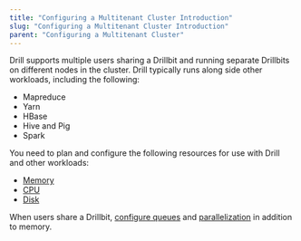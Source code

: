 ```yaml
---
title: "Configuring a Multitenant Cluster Introduction"
slug: "Configuring a Multitenant Cluster Introduction"
parent: "Configuring a Multitenant Cluster"
---
```


Drill supports multiple users sharing a Drillbit and running separate Drillbits on different nodes in the cluster. Drill typically runs along side other workloads, including the following:

* Mapreduce
* Yarn
* HBase
* Hive and Pig
* Spark

You need to plan and configure the following resources for use with Drill and other workloads:

* [Memory]({{site.baseurl}}/docs/configuring-multitenant-resources)
* [CPU]({{site.baseurl}}/docs/configuring-multitenant-resources/#how-to-manage-drill-cpu-resources)
* [Disk]({{site.baseurl}}/docs/configuring-multitenant-resources/#how-to-manage-drill-disk-resources)

When users share a Drillbit, [configure queues]({{site.baseurl}}/docs/configuring-resources-for-a-shared-drillbit/#configuring-query-queuing) and [parallelization]({{site.baseurl}}/docs/configuring-resources-for-a-shared-drillbit/#configuring-parallelization) in addition to memory.
